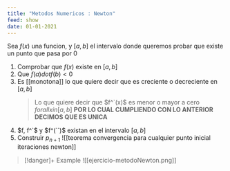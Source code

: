 ```yaml
---
title: "Metodos Numericos : Newton"
feed: show
date: 01-01-2021
---
```


Sea $f(x)$ una funcion, y $[a,b]$ el intervalo donde queremos probar que existe un punto que pasa por 0

1. Comprobar que $f(x)$ existe en $[a,b]$
2. Que $f(a)dot f(b) < 0$
3. Es [[monotona]] lo que quiere decir que es creciente o decreciente en $[a,b]$ 
	 > Lo que quiere decir que $f^`(x)$ es menor o mayor a cero $forall x in [a,b]$
	 > **POR LO CUAL CUMPLIENDO CON LO ANTERIOR DECIMOS QUE ES UNICA**
1. $f, f^`$ y $f^(``)$ existan en el intervalo $[a,b]$
2.  Construir $p_{n+1}$
 ![[teorema convergencia para cualquier punto inicial iteraciones newton]]
>[!danger]+ Example
>![[ejercicio-metodoNewton.png]]

